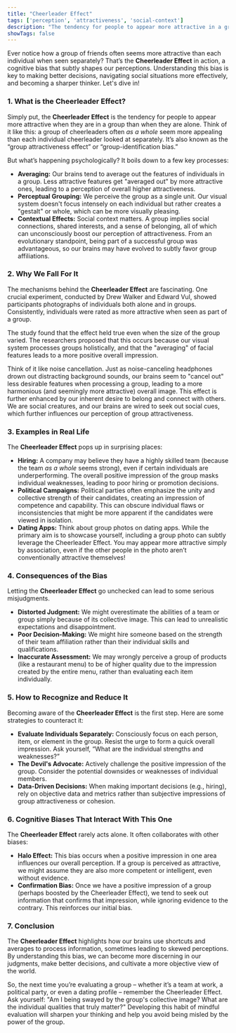 ```yaml
---
title: "Cheerleader Effect"
tags: ['perception', 'attractiveness', 'social-context']
description: "The tendency for people to appear more attractive in a group than in isolation."
showTags: false
---
```



Ever notice how a group of friends often seems more attractive than each individual when seen separately? That’s the **Cheerleader Effect** in action, a cognitive bias that subtly shapes our perceptions. Understanding this bias is key to making better decisions, navigating social situations more effectively, and becoming a sharper thinker. Let's dive in!

### 1. What is the Cheerleader Effect?

Simply put, the **Cheerleader Effect** is the tendency for people to appear more attractive when they are in a group than when they are alone. Think of it like this: a group of cheerleaders often *as a whole* seem more appealing than each individual cheerleader looked at separately. It’s also known as the “group attractiveness effect” or “group-identification bias.”

But what’s happening psychologically? It boils down to a few key processes:

*   **Averaging:** Our brains tend to average out the features of individuals in a group. Less attractive features get "averaged out" by more attractive ones, leading to a perception of overall higher attractiveness.
*   **Perceptual Grouping:** We perceive the group as a single unit. Our visual system doesn't focus intensely on each individual but rather creates a "gestalt" or whole, which can be more visually pleasing.
*   **Contextual Effects:** Social context matters. A group implies social connections, shared interests, and a sense of belonging, all of which can unconsciously boost our perception of attractiveness. From an evolutionary standpoint, being part of a successful group was advantageous, so our brains may have evolved to subtly favor group affiliations.

### 2. Why We Fall For It

The mechanisms behind the **Cheerleader Effect** are fascinating. One crucial experiment, conducted by Drew Walker and Edward Vul, showed participants photographs of individuals both alone and in groups. Consistently, individuals were rated as more attractive when seen as part of a group.

The study found that the effect held true even when the size of the group varied. The researchers proposed that this occurs because our visual system processes groups holistically, and that the "averaging" of facial features leads to a more positive overall impression.

Think of it like noise cancellation. Just as noise-canceling headphones drown out distracting background sounds, our brains seem to "cancel out" less desirable features when processing a group, leading to a more harmonious (and seemingly more attractive) overall image. This effect is further enhanced by our inherent desire to belong and connect with others. We are social creatures, and our brains are wired to seek out social cues, which further influences our perception of group attractiveness.

### 3. Examples in Real Life

The **Cheerleader Effect** pops up in surprising places:

*   **Hiring:** A company may believe they have a highly skilled team (because the team *as a whole* seems strong), even if certain individuals are underperforming. The overall positive impression of the group masks individual weaknesses, leading to poor hiring or promotion decisions.
*   **Political Campaigns:** Political parties often emphasize the unity and collective strength of their candidates, creating an impression of competence and capability. This can obscure individual flaws or inconsistencies that might be more apparent if the candidates were viewed in isolation.
*   **Dating Apps:** Think about group photos on dating apps. While the primary aim is to showcase yourself, including a group photo can subtly leverage the Cheerleader Effect. You may appear more attractive simply by association, even if the other people in the photo aren’t conventionally attractive themselves!

### 4. Consequences of the Bias

Letting the **Cheerleader Effect** go unchecked can lead to some serious misjudgments.

*   **Distorted Judgment:** We might overestimate the abilities of a team or group simply because of its collective image. This can lead to unrealistic expectations and disappointment.
*   **Poor Decision-Making:** We might hire someone based on the strength of their team affiliation rather than their individual skills and qualifications.
*   **Inaccurate Assessment:** We may wrongly perceive a group of products (like a restaurant menu) to be of higher quality due to the impression created by the entire menu, rather than evaluating each item individually.

### 5. How to Recognize and Reduce It

Becoming aware of the **Cheerleader Effect** is the first step. Here are some strategies to counteract it:

*   **Evaluate Individuals Separately:** Consciously focus on each person, item, or element in the group. Resist the urge to form a quick overall impression. Ask yourself, “What are the individual strengths and weaknesses?”
*   **The Devil's Advocate:** Actively challenge the positive impression of the group. Consider the potential downsides or weaknesses of individual members.
*   **Data-Driven Decisions:** When making important decisions (e.g., hiring), rely on objective data and metrics rather than subjective impressions of group attractiveness or cohesion.

### 6. Cognitive Biases That Interact With This One

The **Cheerleader Effect** rarely acts alone. It often collaborates with other biases:

*   **Halo Effect:** This bias occurs when a positive impression in one area influences our overall perception. If a group is perceived as attractive, we might assume they are also more competent or intelligent, even without evidence.
*   **Confirmation Bias:** Once we have a positive impression of a group (perhaps boosted by the Cheerleader Effect), we tend to seek out information that confirms that impression, while ignoring evidence to the contrary. This reinforces our initial bias.

### 7. Conclusion

The **Cheerleader Effect** highlights how our brains use shortcuts and averages to process information, sometimes leading to skewed perceptions. By understanding this bias, we can become more discerning in our judgments, make better decisions, and cultivate a more objective view of the world.

So, the next time you’re evaluating a group – whether it’s a team at work, a political party, or even a dating profile – remember the Cheerleader Effect. Ask yourself: "Am I being swayed by the group's collective image? What are the individual qualities that truly matter?" Developing this habit of mindful evaluation will sharpen your thinking and help you avoid being misled by the power of the group.

